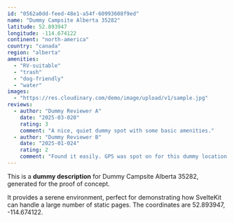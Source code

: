 ```yaml
---
id: "0562a0dd-feed-48e1-a54f-60993608f9ed"
name: "Dummy Campsite Alberta 35282"
latitude: 52.893947
longitude: -114.674122
continent: "north-america"
country: "canada"
region: "alberta"
amenities:
  - "RV-suitable"
  - "trash"
  - "dog-friendly"
  - "water"
images:
  - "https://res.cloudinary.com/demo/image/upload/v1/sample.jpg"
reviews:
  - author: "Dummy Reviewer A"
    date: "2025-03-020"
    rating: 3
    comment: "A nice, quiet dummy spot with some basic amenities."
  - author: "Dummy Reviewer B"
    date: "2025-01-024"
    rating: 2
    comment: "Found it easily. GPS was spot on for this dummy location."
---
```


This is a **dummy description** for Dummy Campsite Alberta 35282, generated for the proof of concept.

It provides a serene environment, perfect for demonstrating how SvelteKit can handle a large number of static pages. The coordinates are 52.893947, -114.674122.
